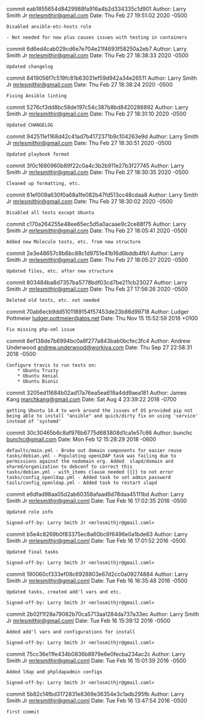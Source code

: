 commit eab1855654d8429988fa916a4b2d334335c1d901
Author: Larry Smith Jr <mrlesmithjr@gmail.com>
Date:   Thu Feb 27 19:51:02 2020 -0500

    Disabled ansible-etc-hosts role
    
    - Not needed for now plus causes issues with testing in containers

commit 6d6ed4cab029cd6e7e704e21f4693f58250a2eb7
Author: Larry Smith Jr <mrlesmithjr@gmail.com>
Date:   Thu Feb 27 18:38:33 2020 -0500

    Updated changelog

commit 8419056f7c519fc81b63031ef59d942a34e26511
Author: Larry Smith Jr <mrlesmithjr@gmail.com>
Date:   Thu Feb 27 18:38:24 2020 -0500

    Fixing Ansible linting

commit 5276cf3dd8bc58de197c54c387b8bd8420286892
Author: Larry Smith Jr <mrlesmithjr@gmail.com>
Date:   Thu Feb 27 18:31:10 2020 -0500

    Updated CHANGELOG

commit 942511e1168d42c41ad7b4172371b9c104263e9d
Author: Larry Smith Jr <mrlesmithjr@gmail.com>
Date:   Thu Feb 27 18:30:51 2020 -0500

    Updated playbook format

commit 3f0c1680960b89f22c0a4c3b2b911e27b3f27745
Author: Larry Smith Jr <mrlesmithjr@gmail.com>
Date:   Thu Feb 27 18:30:35 2020 -0500

    Cleaned up formatting, etc.

commit 61ef009a630f0a68a1fe082b47fd513cc48cdaa8
Author: Larry Smith Jr <mrlesmithjr@gmail.com>
Date:   Thu Feb 27 18:30:02 2020 -0500

    Disabled all tests except Ubuntu

commit c170a264255e48ee65ec5d5a0acaae9c2ce88f75
Author: Larry Smith Jr <mrlesmithjr@gmail.com>
Date:   Thu Feb 27 18:05:41 2020 -0500

    Added new Molecule tests, etc. from new structure

commit 2e3e48657c8b6bc88c1d9751e41b16d6bddb4fb1
Author: Larry Smith Jr <mrlesmithjr@gmail.com>
Date:   Thu Feb 27 18:05:27 2020 -0500

    Updated files, etc. after new structure

commit 803484ba8d7357ba5778bdf03cd7be211cb23027
Author: Larry Smith Jr <mrlesmithjr@gmail.com>
Date:   Thu Feb 27 17:56:26 2020 -0500

    Deleted old tests, etc. not needed

commit 70ab6ecb9dd5101189154f57453de23b86d99718
Author: Ludger Pottmeier <ludger.pottmeier@atos.net>
Date:   Thu Nov 15 15:52:59 2018 +0100

    Fix missing php-xml issue

commit 8ef138de7b6994bc0a8f277a843bab0bcfec3fc4
Author: Andrew Underwood <andrew.underwood@workiva.com>
Date:   Thu Sep 27 22:58:31 2018 -0500

    Configure travis to run tests on:
        * Ubuntu Trusty
        * Ubuntu Xenial
        * Ubuntu Bionic

commit 3205ed11684b02ad17a76ea5ea618a4dd9aea181
Author: James Kang <marchkang@gmail.com>
Date:   Sat Aug 4 23:39:22 2018 -0700

    getting Ubuntu 14.4 to work around the issues of OS provided pip not
    being able to install "ansible" and quick/dirty fix on using 'service'
    instead of 'systemd'

commit 30c30465b6c8af976b6775d683808d1ca1e57c86
Author: bunchc <bunchc@gmail.com>
Date:   Mon Feb 12 15:28:29 2018 -0600

    defaults/main.yml - Broke out domain components for easier reuse
    tasks/debian.yml - Populating openLDAP task was failing due to permissions against the nodomain org. Added  slapd/domain and shared/organization to debconf to correct this
    tasks/debian.yml - with_items clause needed {{}} to not error
    tasks/config_openldap.yml - Added task to set admin password
    tasls/config_openldap.yml - Added task to restart slapd

commit e6dfad98aa05d2ab60358afaad6d78daa45111bd
Author: Larry Smith Jr <mrlesmithjr@gmail.coml>
Date:   Tue Feb 16 17:02:35 2016 -0500

    Updated role info
    
    Signed-off-by: Larry Smith Jr <mrlesmithjr@gmail.coml>

commit b5e4c8269b0f83375ec8a60bc6f6496e0a1bde63
Author: Larry Smith Jr <mrlesmithjr@gmail.coml>
Date:   Tue Feb 16 17:01:52 2016 -0500

    Updated final tasks
    
    Signed-off-by: Larry Smith Jr <mrlesmithjr@gmail.coml>

commit 190060cf333ef08c6928803e67d2cc0a09274884
Author: Larry Smith Jr <mrlesmithjr@gmail.coml>
Date:   Tue Feb 16 16:35:48 2016 -0500

    Updated tasks, created add'l vars and etc.
    
    Signed-off-by: Larry Smith Jr <mrlesmithjr@gmail.coml>

commit 2b02f1f28a79082b70ca5713aa1284da737a33ec
Author: Larry Smith Jr <mrlesmithjr@gmail.coml>
Date:   Tue Feb 16 15:39:12 2016 -0500

    Added add'l vars and configurations for install
    
    Signed-off-by: Larry Smith Jr <mrlesmithjr@gmail.coml>

commit 75cc36e11fe434b0836b8979e6e0fecba234ac2c
Author: Larry Smith Jr <mrlesmithjr@gmail.coml>
Date:   Tue Feb 16 15:01:39 2016 -0500

    Added ldap and phpldapadmin configs
    
    Signed-off-by: Larry Smith Jr <mrlesmithjr@gmail.coml>

commit 5b82c14fbd3172831e8369e36354e3c1adb295fb
Author: Larry Smith Jr <mrlesmithjr@gmail.coml>
Date:   Tue Feb 16 13:47:54 2016 -0500

    first commit
